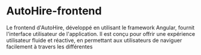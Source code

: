 # AutoHire-frontend
Le frontend d'AutoHire, développé en utilisant le framework Angular, fournit l'interface utilisateur de l'application. Il est conçu pour offrir une expérience utilisateur fluide et réactive, en permettant aux utilisateurs de naviguer facilement à travers les différentes
